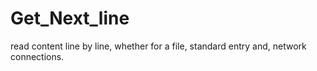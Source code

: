 # Get_Next_line
read content line by line, whether for a file, standard entry and, network connections. 
